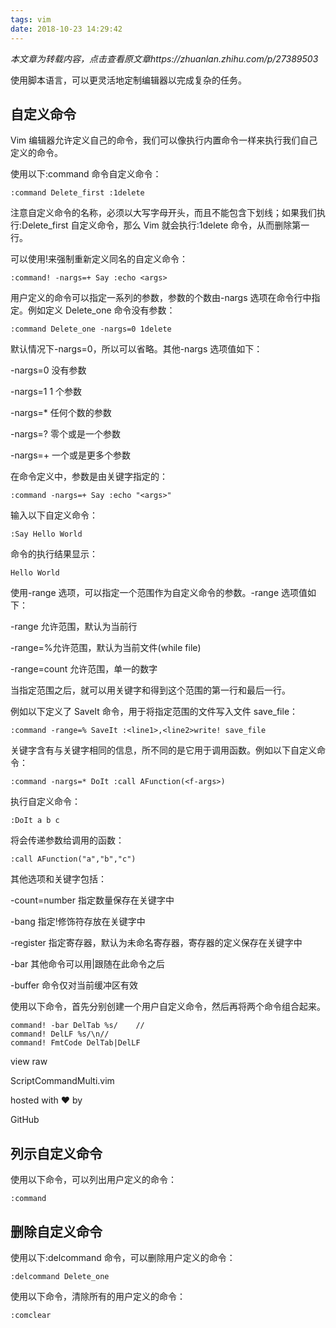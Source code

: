 ```yaml
---
tags: vim
date: 2018-10-23 14:29:42
---
```


_本文章为转载内容，点击查看原文章https://zhuanlan.zhihu.com/p/27389503_

使用脚本语言，可以更灵活地定制编辑器以完成复杂的任务。

## **自定义命令**

Vim 编辑器允许定义自己的命令，我们可以像执行内置命令一样来执行我们自己定义的命令。

使用以下:command 命令自定义命令：

```vim
:command Delete_first :1delete
```

注意自定义命令的名称，必须以大写字母开头，而且不能包含下划线；如果我们执行:Delete_first 自定义命令，那么 Vim 就会执行:1delete 命令，从而删除第一行。

可以使用!来强制重新定义同名的自定义命令：

```text
:command! -nargs=+ Say :echo <args>
```

用户定义的命令可以指定一系列的参数，参数的个数由-nargs 选项在命令行中指定。例如定义 Delete_one 命令没有参数：

```vim
:command Delete_one -nargs=0 1delete
```

默认情况下-nargs=0，所以可以省略。其他-nargs 选项值如下：

-nargs=0 没有参数

-nargs=1 1 个参数

-nargs=\* 任何个数的参数

-nargs=? 零个或是一个参数

-nargs=+ 一个或是更多个参数

在命令定义中，参数是由关键字<args>指定的：

```text
:command -nargs=+ Say :echo "<args>"
```

输入以下自定义命令：

```vim
:Say Hello World
```

命令的执行结果显示：

```text
Hello World
```

使用-range 选项，可以指定一个范围作为自定义命令的参数。-range 选项值如下：

-range 允许范围，默认为当前行

-range=%允许范围，默认为当前文件(while file)

-range=count 允许范围，单一的数字

当指定范围之后，就可以用关键字<line1>和<line2>得到这个范围的第一行和最后一行。

例如以下定义了 SaveIt 命令，用于将指定范围的文件写入文件 save_file：

```vim
:command -range=% SaveIt :<line1>,<line2>write! save_file
```

关键字<f-args>含有与关键字<args>相同的信息，所不同的是它用于调用函数。例如以下自定义命令：

```text
:command -nargs=* DoIt :call AFunction(<f-args>)
```

执行自定义命令：

```vim
:DoIt a b c
```

将会传递参数给调用的函数：

```vim
:call AFunction("a","b","c")
```

其他选项和关键字包括：

-count=number 指定数量保存在关键字<count>中

-bang 指定!修饰符存放在关键字<bang>中

-register 指定寄存器，默认为未命名寄存器，寄存器的定义保存在关键字<register>中

-bar 其他命令可以用|跟随在此命令之后

-buffer 命令仅对当前缓冲区有效

使用以下命令，首先分别创建一个用户自定义命令，然后再将两个命令组合起来。

```vim
command! -bar DelTab %s/	//
command! DelLF %s/\n//
command! FmtCode DelTab|DelLF
```

view raw

ScriptCommandMulti.vim

hosted with ❤ by

GitHub

## **列示自定义命令**

使用以下命令，可以列出用户定义的命令：

```vim
:command
```

## **删除自定义命令**

使用以下:delcommand 命令，可以删除用户定义的命令：

```vim
:delcommand Delete_one
```

使用以下命令，清除所有的用户定义的命令：

```vim
:comclear
```
